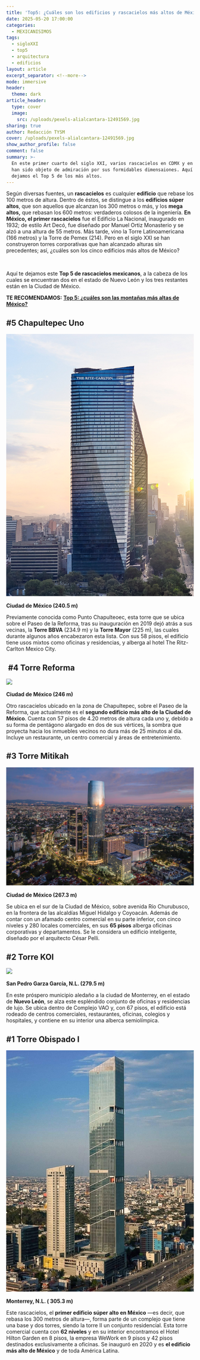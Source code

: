 ```yaml
---
title: 'Top5: ¿Cuáles son los edificios y rascacielos más altos de México?'
date: 2025-05-20 17:00:00
categories:
  - MEXICANISIMOS
tags:
  - sigloXXI
  - top5
  - arquitectura
  - edificios
layout: article
excerpt_separator: <!--more-->
mode: immersive
header:
  theme: dark
article_header:
  type: cover
  image:
    src: /uploads/pexels-alialcantara-12491569.jpg
sharing: true
author: Redacción TYSM
cover: /uploads/pexels-alialcantara-12491569.jpg
show_author_profile: false
comment: false
summary: >-
  En este primer cuarto del siglo XXI, varios rascacielos en CDMX y en Monterrey
  han sido objeto de admiración por sus formidables dimensaiones. Aquí te
  dejamos el Top 5 de los más altos.
---
```

Según diversas fuentes, un **rascacielos** es cualquier **edificio** que rebase los 100 metros de altura. Dentro de éstos, se distingue a los **edificios súper altos**, que son aquellos que alcanzan los 300 metros o más, y los **mega altos,** que rebasan los 600 metros: verdaderos colosos de la ingeniería. **En México, el primer rascacielos** fue el Edificio La Nacional, inaugurado en 1932; de estilo Art Decó, fue diseñado por Manuel Ortiz Monasterio y se alzó a una altura de 55 metros. Más tarde, vino la Torre Latinoamericana (166 metros) y la Torre de Pemex (214). Pero en el siglo XXI se han construyeron torres corporativas que han alcanzado alturas sin precedentes; así, ¿cuáles son los cinco edificios más altos de México?

&nbsp;

Aquí te dejamos este **Top 5 de rascacielos mexicanos**, a la cabeza de los cuales se encuentran dos en el estado de Nuevo León y los tres restantes están en la Ciudad de México.

**TE RECOMENDAMOS:** [**Top 5: ¿cuáles son las montañas más altas de México?**](https://blog.tonoysumariachi.com/mexicanisimos/2022/07/26/top-5-las-montanas-mas-altas-de-mexico.html)

## \#5 Chapultepec Uno

![](/uploads/bovis-chapultepec-uno-cdmx-reforma.png)

**Ciudad de México (240.5 m)**

Previamente conocida como Punto Chapulteoec, esta torre que se ubica sobre el Paseo de la Reforma, tras su inauguración en 2019 dejó atrás a sus vecinas, la **Torre BBVA** (234.9 m) y la **Torre Mayor** (225 m), las cuales durante algunos años encabezaron esta lista. Con sus 58 pisos, el edificio tiene usos mixtos como oficinas y residencias, y alberga al hotel The Ritz-Carlton Mexico City.

## &nbsp;#4 Torre Reforma

![](https://upload.wikimedia.org/wikipedia/commons/thumb/d/d6/Torre_Reforma1707.jpg/500px-Torre_Reforma1707.jpg)

**Ciudad de México (246 m)**

Otro rascacielos ubicado en la zona de Chapultepec, sobre el Paseo de la Reforma, que actualmente es el **segundo edificio más alto de la Ciudad de México**. Cuenta con 57 pisos de 4.20 metros de altura cada uno y, debido a su forma de pentágono alargado en dos de sus vértices, la sombra que proyecta hacia los inmuebles vecinos no dura más de 25 minutos al día. Incluye un restaurante, un centro comercial y áreas de entretenimiento.

## \#3 Torre Mitikah

![](/uploads/mitikah.jpg)

**Ciudad de México (267.3 m)**

Se ubica en el sur de la Ciudad de México, sobre avenida Río Churubusco, en la frontera de las alcaldías Miguel Hidalgo y Coyoacán. Además de contar con un afamado centro comercial en su parte inferior, con cinco niveles y 280 locales comerciales, en sus **65 pisos** alberga oficinas corporativas y departamentos. Se le considera un edificio inteligente, diseñado por el arquitecto César Pelli.

## \#2 Torre KOI

![](https://upload.wikimedia.org/wikipedia/commons/thumb/b/b5/Ko_by_Victor_M._Torres.jpg/960px-Ko_by_Victor_M._Torres.jpg)

**San Pedro Garza García, N.L. (279.5 m)**

En este próspero municipio aledaño a la ciudad de Monterrey, en el estado de **Nuevo León**, se alza este espléndido conjunto de oficinas y residencias de lujo. Se ubica dentro de Complejo VAO y, con 67 pisos, el edificio está rodeado de centros comerciales, restaurantes, oficinas, colegios y hospitales, y contiene en su interior una alberca semiolímpica.

## \#1 Torre Obispado I

![](/uploads/obispado-torres.jpg)

**Monterrey, N.L. (&nbsp;305.3 m)**

Este rascacielos, el **primer edificio súper alto en México** —es decir, que rebasa los 300 metros de altura—, forma parte de un complejo que tiene una base y dos torres, siendo la torre II un conjunto residencial. Esta torre comercial cuenta con **62 niveles** y en su interior encontramos el Hotel Hilton Garden en 8 pisos, la empresa WeWork en 9 pisos y 42 pisos destinados exclusivamente a oficinas. Se inauguró en 2020 y es **el edificio más alto de México** y de toda América Latina.

&nbsp;